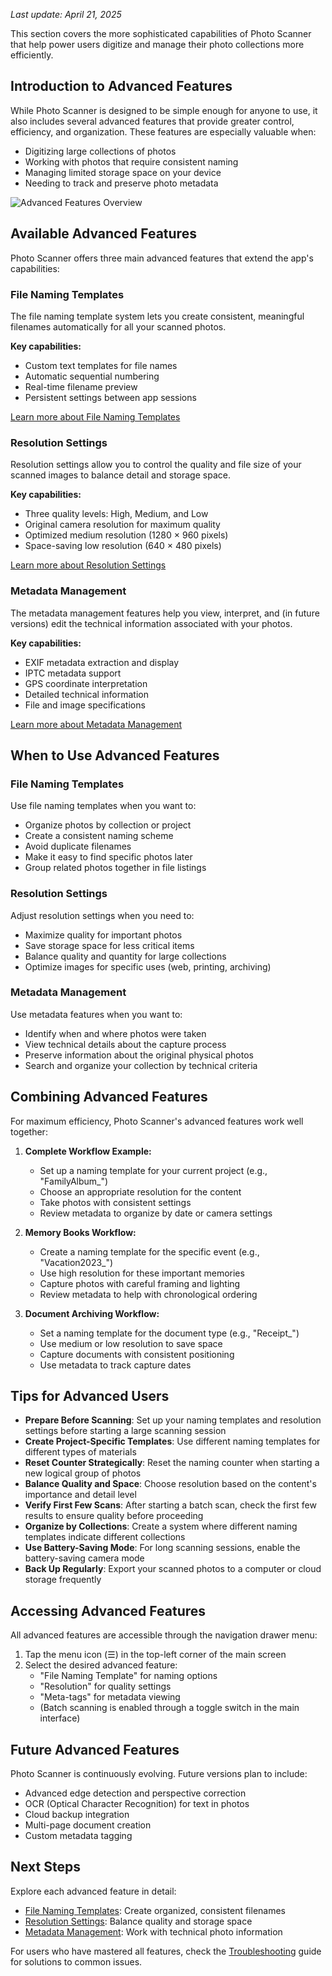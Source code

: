 
*Last update: April 21, 2025*


This section covers the more sophisticated capabilities of Photo Scanner that help power users digitize and manage their photo collections more efficiently.

## Introduction to Advanced Features

While Photo Scanner is designed to be simple enough for anyone to use, it also includes several advanced features that provide greater control, efficiency, and organization. These features are especially valuable when:

- Digitizing large collections of photos
- Working with photos that require consistent naming
- Managing limited storage space on your device
- Needing to track and preserve photo metadata

![Advanced Features Overview](../images/advanced-features-overview.png)

## Available Advanced Features

Photo Scanner offers three main advanced features that extend the app's capabilities:

### File Naming Templates

The file naming template system lets you create consistent, meaningful filenames automatically for all your scanned photos.

**Key capabilities:**
- Custom text templates for file names
- Automatic sequential numbering
- Real-time filename preview
- Persistent settings between app sessions

[Learn more about File Naming Templates](file-naming.md)

### Resolution Settings

Resolution settings allow you to control the quality and file size of your scanned images to balance detail and storage space.

**Key capabilities:**
- Three quality levels: High, Medium, and Low
- Original camera resolution for maximum quality
- Optimized medium resolution (1280 × 960 pixels)
- Space-saving low resolution (640 × 480 pixels)

[Learn more about Resolution Settings](resolution.md)

### Metadata Management

The metadata management features help you view, interpret, and (in future versions) edit the technical information associated with your photos.

**Key capabilities:**
- EXIF metadata extraction and display
- IPTC metadata support
- GPS coordinate interpretation
- Detailed technical information
- File and image specifications

[Learn more about Metadata Management](metadata.md)
## When to Use Advanced Features

### File Naming Templates

Use file naming templates when you want to:
- Organize photos by collection or project
- Create a consistent naming scheme
- Avoid duplicate filenames
- Make it easy to find specific photos later
- Group related photos together in file listings

### Resolution Settings

Adjust resolution settings when you need to:
- Maximize quality for important photos
- Save storage space for less critical items
- Balance quality and quantity for large collections
- Optimize images for specific uses (web, printing, archiving)

### Metadata Management

Use metadata features when you want to:
- Identify when and where photos were taken
- View technical details about the capture process
- Preserve information about the original physical photos
- Search and organize your collection by technical criteria

## Combining Advanced Features
For maximum efficiency, Photo Scanner's advanced features work well together:

1. **Complete Workflow Example:**
   - Set up a naming template for your current project (e.g., "FamilyAlbum_")
   - Choose an appropriate resolution for the content
   - Take photos with consistent settings
   - Review metadata to organize by date or camera settings

2. **Memory Books Workflow:**
   - Create a naming template for the specific event (e.g., "Vacation2023_")
   - Use high resolution for these important memories
   - Capture photos with careful framing and lighting
   - Review metadata to help with chronological ordering

3. **Document Archiving Workflow:**
   - Set a naming template for the document type (e.g., "Receipt_")
   - Use medium or low resolution to save space
   - Capture documents with consistent positioning
   - Use metadata to track capture dates

## Tips for Advanced Users

- **Prepare Before Scanning**: Set up your naming templates and resolution settings before starting a large scanning session
- **Create Project-Specific Templates**: Use different naming templates for different types of materials
- **Reset Counter Strategically**: Reset the naming counter when starting a new logical group of photos
- **Balance Quality and Space**: Choose resolution based on the content's importance and detail level
- **Verify First Few Scans**: After starting a batch scan, check the first few results to ensure quality before proceeding
- **Organize by Collections**: Create a system where different naming templates indicate different collections
- **Use Battery-Saving Mode**: For long scanning sessions, enable the battery-saving camera mode
- **Back Up Regularly**: Export your scanned photos to a computer or cloud storage frequently

## Accessing Advanced Features

All advanced features are accessible through the navigation drawer menu:

1. Tap the menu icon (☰) in the top-left corner of the main screen
2. Select the desired advanced feature:
   - "File Naming Template" for naming options
   - "Resolution" for quality settings
   - "Meta-tags" for metadata viewing
   - (Batch scanning is enabled through a toggle switch in the main interface)

## Future Advanced Features

Photo Scanner is continuously evolving. Future versions plan to include:
- Advanced edge detection and perspective correction
- OCR (Optical Character Recognition) for text in photos
- Cloud backup integration
- Multi-page document creation
- Custom metadata tagging
## Next Steps

Explore each advanced feature in detail:

- [File Naming Templates](file-naming.md): Create organized, consistent filenames
- [Resolution Settings](resolution.md): Balance quality and storage space
- [Metadata Management](metadata.md): Work with technical photo information

For users who have mastered all features, check the [Troubleshooting](troubleshooting.md) guide for solutions to common issues.


